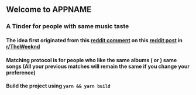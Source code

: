 ## Welcome to APPNAME

### A Tinder for people with same music taste 

#### The idea first originated from this [reddit comment](https://www.reddit.com/r/TheWeeknd/comments/l2pfzq/in_my_dreams/gk9oef8) on this [reddit post](https://www.reddit.com/r/TheWeeknd/comments/l2pfzq/in_my_dreams/) in [r/TheWeeknd](https://www.reddit.com/r/TheWeeknd/) 

#### Matching protocol is for people who like the same albums ( or ) same songs  (All your previous matches will remain the same if you change your preference)


#### Build the project using `yarn && yarn build`

